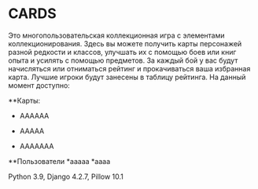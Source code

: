 # CARDS
Это многопользовательская коллекционная игра с элементами коллекционирования. Здесь вы можете получить карты персонажей разной редкости и классов, улучшать их с помощью боев или книг опыта и усилять с помощью предметов. За каждый бой у вас будут начисляться или отниматься рейтинг и прокачиваться ваша избранная карта. Лучшие игроки будут занесены в таблицу рейтинга. На данный момент доступно:

**Карты:
* АААААА

* ААААА

* ААААААА

**Пользователи
*ааааа
*аааа

Python 3.9, Django 4.2.7, Pillow 10.1
